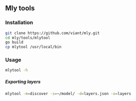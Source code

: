 ## Mly tools

### Installation

```bash
git clone https://github.com/viant/mly.git
cd mly/tools/mlytool
go build
cp mlytool /usr/local/bin
```

### Usage

```bash
mlytool -h
```

##### Exporting layers

```bash
mlytool -m=discover -s=~/model/ -d=layers.json -o=layers
```

